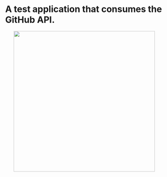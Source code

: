 # A test application that consumes the GitHub API.

<p align="center">
  <img src="https://github.com/lucabelezal/Teste-API-GitHub/tree/master/image" width="450"/>
</p>
